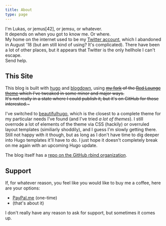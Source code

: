 ```yaml
---
title: About
type: page
---
```


I'm Lukas, or jemus[42], or jemsu, or whatever.  
It depends on when you got to know me. Or where.  
My home on the internet used to be my [Twitter account](https://twitter.com/jemus42), which I abandoned in August '18 (but am still kind of using? It's complicated). There have been a lot of other places, but it appears that Twitter is the only hellhole I can't escape.  
Send help.

## This Site

This blog is built with [hugo](https://gohugo.io) and [blogdown](https://github.com/rstudio/blogdown), using ~~[my fork](https://github.com/jemus42/hugo-redlounge-jemsu) of the [Red Lounge theme](https://themes.gohugo.io/redlounge/) which I've tweaked in some minor and major ways.  
It's not really in a state where I could publish it, but it's on GitHub for those interested.~~~

I've switched to [beautifulhugo](https://github.com/halogenica/beautifulhugo), which is the closest to a complete theme for my particular needs I've found (and I've tried *a lot of themes*). I still overrode a lot of elements of the theme via CSS (hackily) or overruled layout templates (similiarly shoddily), and I guess I'm slowly getting there. Still not happy with it though, but as long as I don't have time to dig deeper into Hugo templates it'll have to do. I just hope it doesn't completely break on me again with an upcoming Hugo update.

The blog itself has a [repo on the GitHub rbind organization](https://github.com/rbind/blog.jemu.name).

<!---
## Other Places

* <i class='fa fa-tv'></i> [trakt.tv](https://trakt.tv/users/jemus42)
* <i class='fa fa-university'></i> [ResearchGate](https://www.researchgate.net/profile/Lukas_Burk)

-->

## Support

If, for whatever reason, you feel like you would like to buy me a coffee, here are your options:

- [PayPal.me](https://www.paypal.me/jemus42) (one-time)
- (that's about it)

I don't really have any reason to ask for support, but sometimes it comes up.
